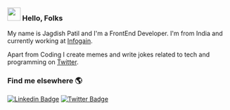 ### <img src="https://media.giphy.com/media/hvRJCLFzcasrR4ia7z/giphy.gif" width="30px"> Hello, Folks

My name is Jagdish Patil and I'm a FrontEnd Developer. I'm from India and currently working at [Infogain](https://www.infogain.com/).

Apart from Coding I create memes and write jokes related to tech and programming on [Twitter](https://twitter.com/jagdishpatil02).

### Find me elsewhere 🌎

[![Linkedin Badge](https://img.shields.io/badge/-LinkedIn-blue?style=flat-square&logo=Linkedin&logoColor=white&link=https://www.linkedin.com/in/jagdish-patil/)](https://www.linkedin.com/in/jagdish-patil/)  [![Twitter Badge](https://img.shields.io/badge/-Twitter-1ca0f1?style=flat-square&labelColor=1ca0f1&logo=twitter&logoColor=white&link=https://twitter.com/_diogorodrigues)](https://twitter.com/jagdishpatil02)
